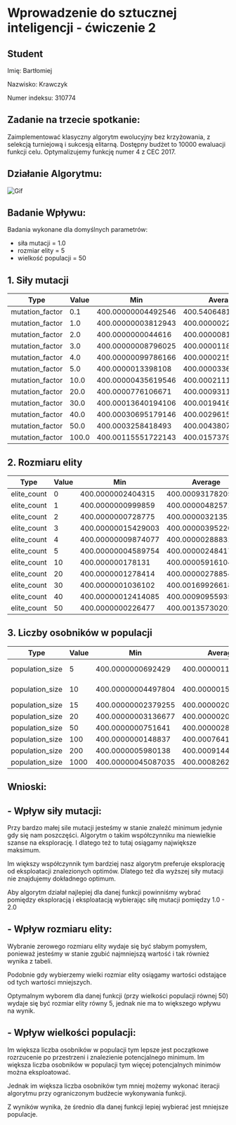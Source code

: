 # Wprowadzenie do sztucznej inteligencji - ćwiczenie 2

## Student

Imię: Bartłomiej

Nazwisko: Krawczyk

Numer indeksu: 310774

## Zadanie na trzecie spotkanie:

Zaimplementować klasyczny algorytm ewolucyjny bez krzyżowania, z selekcją turniejową i sukcesją elitarną. Dostępny budżet to 10000 ewaluacji funkcji celu. Optymalizujemy funkcję numer 4 z CEC 2017.

## Działanie Algorytmu:

![Gif](./animation.gif)

## Badanie Wpływu:

Badania wykonane dla domyślnych parametrów:
- siła mutacji = 1.0
- rozmiar elity = 5
- wielkość populacji = 50

## 1. Siły mutacji


Type            | Value | Min                | Average            | Std                    | Max
----------------|-------|--------------------|--------------------|------------------------|-------------------
mutation_factor | 0.1   | 400.00000004492546 | 400.5406481661391  | 0.854308724167775      | 403.2307143256784
mutation_factor | 1.0   | 400.00000003812943 | 400.00000225744736 | 2.1014582506487206e-06 | 400.00000744803475
mutation_factor | 2.0   | 400.0000000044616  | 400.00000810964883 | 1.0631792806760805e-05 | 400.00005227399447
mutation_factor | 3.0   | 400.00000008796025 | 400.0000118467875  | 1.0784572960930645e-05 | 400.00003540824616
mutation_factor | 4.0   | 400.00000099786166 | 400.0000215355624  | 2.19984540393364e-05   | 400.00007377099524
mutation_factor | 5.0   | 400.0000013398108  | 400.0000336794064  | 3.582937259524924e-05  | 400.000139368603
mutation_factor | 10.0  | 400.00000435619546 | 400.00021113418234 | 0.00017972166447058607 | 400.00064501196397
mutation_factor | 20.0  | 400.0000776106671  | 400.0009311557691  | 0.0007044010107806523  | 400.00248920395796
mutation_factor | 30.0  | 400.00013640194106 | 400.00194165250724 | 0.0020606623241182765  | 400.01009225341835
mutation_factor | 40.0  | 400.00030695179146 | 400.0029615578364  | 0.0024981516338288923  | 400.0104253469711
mutation_factor | 50.0  | 400.0003258418493  | 400.00438075539245 | 0.003637061791620829   | 400.01297088896195
mutation_factor | 100.0 | 400.00115551722143 | 400.0157379634939  | 0.009687836379298195   | 400.04061264552513

## 2. Rozmiaru elity

Type        | Value | Min                | Average            | Std                    | Max
------------|-------|--------------------|--------------------|------------------------|-------------------
elite_count | 0     | 400.0000002404315  | 400.00093178205753 | 0.003459150107409316   | 400.0170985701036
elite_count | 1     | 400.0000000999859  | 400.0000048257121  | 4.917104673869166e-06  | 400.00002291680187
elite_count | 2     | 400.0000000728775  | 400.0000032135157  | 3.7006686319222794e-06 | 400.0000141858302
elite_count | 3     | 400.00000015429003 | 400.00000395220286 | 3.1951658740399884e-06 | 400.0000117888886
elite_count | 4     | 400.00000009874077 | 400.0000028883181  | 2.7867237101743585e-06 | 400.0000105361532
elite_count | 5     | 400.00000004589754 | 400.0000024841704  | 2.160633403650698e-06  | 400.00000765794147
elite_count | 10    | 400.000000178131   | 400.00005916104215 | 0.00028577282041542673 | 400.00143084002184
elite_count | 20    | 400.0000001278414  | 400.0000027885444  | 3.4403721044816832e-06 | 400.0000123899245
elite_count | 30    | 400.0000001036102  | 400.00169926618713 | 0.004678001648317394   | 400.0178281879155
elite_count | 40    | 400.00000012414085 | 400.00090955935565 | 0.0031891456497810462  | 400.01328428961796
elite_count | 50    | 400.0000000226477  | 400.00135730202703 | 0.0045081963993773445  | 400.0206889725324

## 3. Liczby osobników w populacji

Type            | Value | Min                | Average            | Std                    | Max
----------------|-------|--------------------|--------------------|------------------------|-------------------
population_size | 5     | 400.0000000692429  | 400.000001100487   | 1.1787788987110282e-06 | 400.0000042188017
population_size | 10    | 400.00000004497804 | 400.0000015001062  | 1.5493200720349807e-06 | 400.0000069554199
population_size | 15    | 400.00000002379255 | 400.0000020135678  | 3.139242133938153e-06  | 400.00001306949173
population_size | 20    | 400.00000003136677 | 400.00000200151436 | 2.426285427870583e-06  | 400.0000104482362
population_size | 50    | 400.0000000751641  | 400.00000285018206 | 3.298924154146688e-06  | 400.0000165153286
population_size | 100   | 400.0000000148837  | 400.00076417911606 | 0.003435714897103905   | 400.01715866018526
population_size | 200   | 400.0000005980138  | 400.0009144067704  | 0.004534426594121134   | 400.0226796299264
population_size | 1000  | 400.00000045087035 | 400.00082624512567 | 0.0023627848837601867  | 400.0112773201329

## Wnioski:


## - Wpływ siły mutacji:

Przy bardzo małej sile mutacji jesteśmy w stanie znaleźć minimum jedynie gdy się nam poszczęści. Algorytm o takim
współczynniku ma niewielkie szanse na eksplorację. I dlatego też to tutaj osiągamy największe maksimum.

Im większy współczynnik tym bardziej nasz algorytm preferuje eksplorację od eksploatacji znalezionych optimów.
Dlatego też dla wyższej siły mutacji nie znajdujemy dokładnego optimum.

Aby algorytm działał najlepiej dla danej funkcji powinniśmy wybrać pomiędzy eksploracją i eksploatacją wybierając siłę mutacji pomiędzy 1.0 - 2.0

## - Wpływ rozmiaru elity:

Wybranie zerowego rozmiaru elity wydaje się być słabym pomysłem, ponieważ jesteśmy w stanie zgubić najmniejszą wartość i tak również wynika z tabeli.

Podobnie gdy wybierzemy wielki rozmiar elity osiągamy wartości odstające od tych wartości mniejszych.

Optymalnym wyborem dla danej funkcji (przy wielkości populacji równej 50) wydaje się być rozmiar elity równy 5, jednak nie ma to większego wpływu na wynik.


## - Wpływ wielkości populacji:

Im większa liczba osobników w populacji tym lepsze jest początkowe rozrzucenie po przestrzeni i znalezienie potencjalnego minimum.
Im większa liczba osobników w populacji tym więcej potencjalnych minimów można eksploatować.

Jednak im większa liczba osobników tym mniej możemy wykonać iteracji algorytmu przy ograniczonym budżecie wykonywania funkcji.

Z wyników wynika, że średnio dla danej funkcji lepiej wybierać jest mniejsze populacje.




